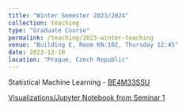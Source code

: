 ```yaml
---
title: "Winter Semester 2023/2024"
collection: teaching
type: "Graduate Course"
permalink: /teaching/2023-winter-teaching
venue: "Building E, Room KN:102, Thursday 12:45"
date: 2023-12-10
location: "Prague, Czech Republic"
---
```


Statistical Machine Learning - [BE4M33SSU](https://cw.fel.cvut.cz/b231/courses/be4m33ssu/start)

[Visualizations/Jupyter Notebook from Seminar 1](files/12_10_2023_SSU_Seminar_Jupyter_Notebook.zip)
